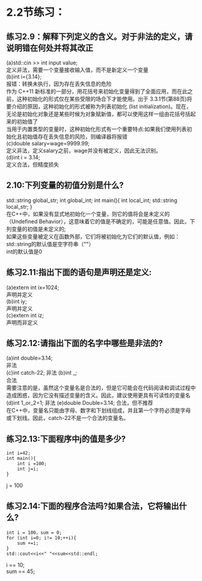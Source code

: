 # 2.2节练习：  
## 练习2.9：解释下列定义的含义。对于非法的定义，请说明错在何处并将其改正
(a)std::cin >> int input value;  
定义非法，需要一个变量接收输入值，而不是新定义一个变量  
(b)int i={3.14};  
报错：转换未执行，因为存在丢失信息的危险  
作为 C++11 新标准的一部分，用花括号来初始化变量得到了全面应用，而在此之前，这种初始化的形式仅在某些受限的场合下才能使用。出于 3.3.1节(第88页)将要介绍的原因，这种初始化的形式被称为列表初始化 (list initialization)。现在，无论是初始化对象还是某些时候为对象赋新值，都可以使用这样一组由花括号括起来的初始值了  
当用于内置类型的变量时，这种初始化形式有一个重要特点:如果我们使用列表初始化且初始值存在丢失信息的风险，则编译器将报错  
(c)double salary=wage=9999.99;  
定义非法，定义salary之前，wage并没有被定义，因此无法识别。    
(d)int i = 3.14;  
定义合法，但精度损失

## 2.10:下列变量的初值分别是什么?
std::string global_str;
int global_int;
int main(){
    int local_int;
    std::string local_str;
}  
在C++中，如果没有显式地初始化一个变量，则它的值将会是未定义的（Undefined Behavior），这意味着它的值是不确定的，可能是任意值。因此，下列变量的初值是未定义的;  
如果这些变量被定义在函数外部，它们将被初始化为它们的默认值，例如：  
std::string的默认值是空字符串（""）  
int的默认值是0  

## 练习2.11:指出下面的语句是声明还是定义:
(a)extern int ix=1024;  
声明并定义  
(b)int iy;  
声明并定义  
(c)extern int iz;  
声明而非定义  

## 练习2.12:请指出下面的名字中哪些是非法的?
(a)int double=3.14;  
非法  
(c)int catch-22;
非法
(b)int _;  
合法  
需要注意的是，虽然这个变量名是合法的，但是它可能会在代码阅读和调试过程中造成困惑，因为它没有描述变量的含义。因此，建议使用更具有可读性的变量名  
(d)int 1_or_2=1;
非法
(e)double Double=3.14;
合法，但不推荐  
在C++中，变量名只能由字母、数字和下划线组成，并且第一个字符必须是字母或下划线。因此，catch-22不是一个合法的变量名。  

## 练习2.13:下面程序中j的值是多少?
```
int i=42;
int main(){
    int i =100;
    int j=i;
}
```
j = 100

## 练习2.14:下面的程序合法吗?如果合法，它将输出什么?
```
int i = 100，sum = 0;
for (int i=0; i!= 10;++i){
    sum +=i;
}
std::cout<<i<<" "<<sum<<std::endl;

```
i == 10;  
sum == 45;  
